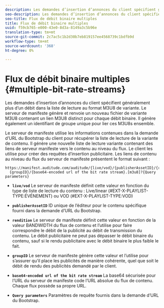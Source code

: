 ```yaml
---
description: Les demandes d’insertion d’annonces du client spécifient généralement plus d’un débit dans la liste de lecture au format M3U8 de variante. Le serveur de manifeste génère et renvoie un nouveau fichier de variante M3U8 contenant un lien M3U8 distinct pour chaque débit binaire. Il génère également un identifiant de groupe unique pour lier ces M3U8s ensemble.
seo-description: Les demandes d’insertion d’annonces du client spécifient généralement plus d’un débit dans la liste de lecture au format M3U8 de variante. Le serveur de manifeste génère et renvoie un nouveau fichier de variante M3U8 contenant un lien M3U8 distinct pour chaque débit binaire. Il génère également un identifiant de groupe unique pour lier ces M3U8s ensemble.
seo-title: Flux de débit binaire multiples
title: Flux de débit binaire multiples
uuid: f59cb765-e000-43e0-8d3a-8149a3c5b96e
translation-type: tm+mt
source-git-commit: 2c7ac5c1b2d30b7eb819157ee4568739c1bdfb9d
workflow-type: tm+mt
source-wordcount: '368'
ht-degree: 0%

---
```



# Flux de débit binaire multiples {#multiple-bit-rate-streams}

Les demandes d’insertion d’annonces du client spécifient généralement plus d’un débit dans la liste de lecture au format M3U8 de variante. Le serveur de manifeste génère et renvoie un nouveau fichier de variante M3U8 contenant un lien M3U8 distinct pour chaque débit binaire. Il génère également un identifiant de groupe unique pour lier ces M3U8s ensemble.

Le serveur de manifeste utilise les informations contenues dans la demande d’URL du Bootstrap du client pour récupérer la liste de lecture de la variante de contenu. Il génère une nouvelle liste de lecture variante contenant des liens de serveur manifeste vers le contenu au niveau du flux. Le client les utilise pour créer des requêtes d’insertion publicitaire. Les liens de contenu au niveau du flux du serveur de manifeste présentent le format suivant :

```
https://manifest.auditude.com/auditude/{live/vod}/{publisherAssetID}/{rendition}/
  {groupID}/{base64-encoded url of the bit rate stream}.[m3u8]?{Query parameters}
```

* **`live/vod`** Le serveur de manifeste définit cette valeur en fonction du type de liste de lecture du contenu : Live/linear (#EXT-X-PLAYLIST-TYPE:ÉVÉNEMENT) ou VOD (#EXT-X-PLAYLIST-TYPE:VOD)

* **`publisherAssetID`** ID unique de l’éditeur pour le contenu spécifique fourni dans la demande d’URL du Bootstrap.

* **`rendition`** Le serveur de manifeste définit cette valeur en fonction de la valeur BANDWIDTH du flux de contenu et l’utilise pour faire correspondre le débit de la publicité au débit de transmission du contenu. Le débit publicitaire ne peut pas dépasser le débit binaire du contenu, sauf si le rendu publicitaire avec le débit binaire le plus faible le fait.

* **`groupID`** Le serveur de manifeste génère cette valeur et l’utilise pour s’assurer qu’il place les publicités de manière cohérente, quel que soit le débit de rendu des publicités demandé par le client.

* **`base64-encoded url of the bit rate stream`** La base64 sécurisée pour l’URL du serveur de manifeste code l’URL absolue du flux de contenu. Chaque flux possède sa propre URL.

* **`Query parameters`** Paramètres de requête fournis dans la demande d’URL du Bootstrap.

